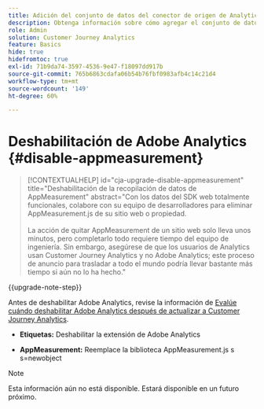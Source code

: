 ```yaml
---
title: Adición del conjunto de datos del conector de origen de Analytics a la conexión
description: Obtenga información sobre cómo agregar el conjunto de datos del conector de origen de Analytics a la conexión
role: Admin
solution: Customer Journey Analytics
feature: Basics
hide: true
hidefromtoc: true
exl-id: 71b9da74-3597-4536-9e47-f18097dd917b
source-git-commit: 765b6863cdafa06b54b76fbf0983afb4c14c21d4
workflow-type: tm+mt
source-wordcount: '149'
ht-degree: 60%

---
```


# Deshabilitación de Adobe Analytics {#disable-appmeasurement}

<!-- markdownlint-disable MD034 -->

>[!CONTEXTUALHELP]
>id="cja-upgrade-disable-appmeasurement"
>title="Deshabilitación de la recopilación de datos de AppMeasurement"
>abstract="Con los datos del SDK web totalmente funcionales, colabore con su equipo de desarrolladores para eliminar AppMeasurement.js de su sitio web o propiedad.<br><br>La acción de quitar AppMeasurement de un sitio web solo lleva unos minutos, pero completarlo todo requiere tiempo del equipo de ingeniería. Sin embargo, asegúrese de que los usuarios de Analytics usan Customer Journey Analytics y no Adobe Analytics; este proceso de anuncio para trasladar a todo el mundo podría llevar bastante más tiempo si aún no lo ha hecho."

<!-- markdownlint-enable MD034 -->

{{upgrade-note-step}}

Antes de deshabilitar Adobe Analytics, revise la información de [Evalúe cuándo deshabilitar Adobe Analytics después de actualizar a Customer Journey Analytics](/help/getting-started/cja-upgrade/cja-upgrade-fully-move.md).

* **Etiquetas:** Deshabilitar la extensión de Adobe Analytics

* **AppMeasurement:** Reemplace la biblioteca AppMeasurement.js s s=newobject

>[!NOTE]
>
>Esta información aún no está disponible. Estará disponible en un futuro próximo.

